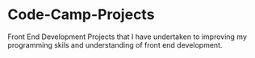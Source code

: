 # Code-Camp-Projects
Front End Development Projects that I have undertaken to improving my programming skils and understanding of front end development. 
